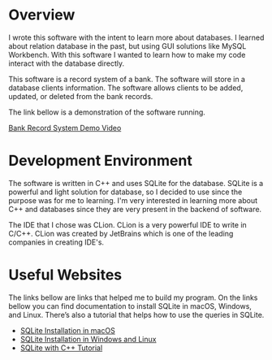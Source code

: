 # Overview

I wrote this software with the intent  to learn more about databases. I learned about relation database
in the past, but using GUI solutions like MySQL Workbench. With this software I wanted to learn how to
make my code interact with the database directly. 

This software is a record system of a bank. The software will store in a database clients information.
The software allows clients to be added, updated, or deleted from the bank records. 

The link bellow is a demonstration of the software running. 

[Bank Record System Demo Video](https://www.youtube.com/watch?v=8UjBdMedC8A)

# Development Environment

The software is written in C++ and uses SQLite for the database. SQLite is a powerful and light solution
for database, so I decided to use since the purpose was for me to learning. I'm very interested in learning
more about C++ and databases since they are very present in the backend of software.

The IDE that I chose was CLion. CLion is a very powerful IDE to write in C/C++. CLion was created by JetBrains
which is one of the leading companies in creating IDE's.

# Useful Websites

The links bellow are links that helped me to build my program. On the links bellow you can find documentation 
to install SQLite in macOS, Windows, and Linux. There’s also a tutorial that helps how to use the queries in
SQLite.

* [SQLite Installation in macOS](https://www.devdungeon.com/content/compiling-sqlite3-c)
* [SQLite Installation in Windows and Linux](https://www.geeksforgeeks.org/introduction-to-sqlite/)
* [SQLite with C++ Tutorial](https://www.sqlitetutorial.net)
